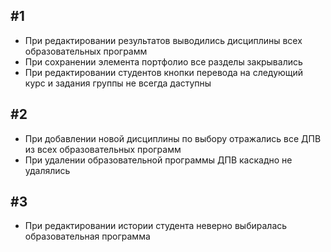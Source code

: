 #1
--

* При редактировании результатов выводились дисциплины всех образовательных программ
* При сохранении элемента портфолио все разделы закрывались
* При редактировании студентов кнопки перевода на следующий курс и задания группы не всегда даступны

#2
--

* При добавлении новой дисциплины по выбору отражались все ДПВ из всех образовательных программ
* При удалении образовательной программы ДПВ каскадно не удалялись

#3
--

* При редактировании истории студента неверно выбиралась образовательная программа
